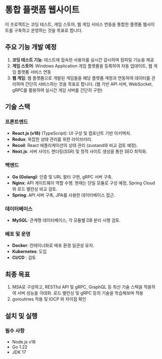 # 통합 플랫폼 웹사이트

이 프로젝트는 코딩 테스트, 게임 스토어, 웹 게임 서비스 연동을 통합한 플랫폼 웹사이트를 구축하고 운영하는 것을 목표로 합니다.

## 주요 기능 개발 예정
1. **코딩 테스트 기능**: 테스트에 접속한 사용자를 실시간 감시하며 컴파일 기능을 제공
2. **게임 스토어**: Windows Application 게임 플랫폼을 등록하여 자동 업데이트, 웹 게임 플랫폼 서비스 연동
3. **웹 게임**: 웹 플랫폼으로 개발된 게임들을 해당 플랫폼 계정과 연동하여 데이터를 관리하며 간단히 서비스하는 것을 목표로 합니다. (웹 기반 API 서버, WebSocket, gRPC를 활용하여 실시간 게임 서버를 간단히 구현)

## 기술 스택

### 프론트엔드
- **React.js (v18)** (TypeScript): UI 구성 및 컴포넌트 기반 아키텍처.
- **Redux**: 복잡한 상태 관리를 위한 라이브러리.
- **Recoil**: React 애플리케이션의 상태 관리 (zustand와 비교 검토 예정).
- **Next.js**: 서버 사이드 렌더링(SSR) 및 정적 사이트 생성을 통한 SEO 최적화.

### 백엔드
- **Go (Golang)**: 인증 및 URL 필터 구현, gRPC 서버 구축.
- **Nginx**: API 게이트웨이 역할 수행. 현재는 단일 모듈로 구성 예정, Spring Cloud와 로드 밸런싱 비교 검토.
- **Spring**: API 서버 구축, JPA를 사용한 데이터베이스 접근.

### 데이터베이스
- **MySQL**: 관계형 데이터베이스, 각 모듈별 DB 분리 시행 검토.

### 배포 및 운영
- **Docker**: 컨테이너화로 배포 환경 일관성 유지.
- **Kubernetes**: 도입
- **CI/CD** : 검토

## 최종 목표
1. MSA로 구성하고, RESTful API 및 gRPC, GraphQL 등 최신 기술 스택을 적용하여 서버 성능을 극대화. 로드 밸런싱 및 gRPC 등의 기술을 학습해보며 적용
2. goroutines 적용 및 IOCP 와 차이점 확인   

## 설치 및 실행

### 필수 사항
- Node.js v18
- Go 1.22
- JDK 17
